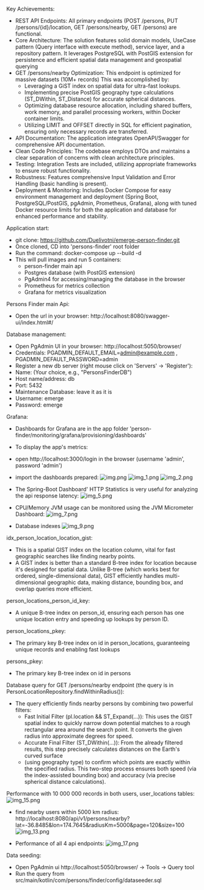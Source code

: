 Key Achievements:

- REST API Endpoints: All primary endpoints (POST /persons, PUT /persons/{id}/location, GET /persons/nearby, GET /persons) are functional.
- Core Architecture: The solution features solid domain models, UseCase pattern (Query interface with execute method), service layer, and a repository pattern.
  It leverages PostgreSQL with PostGIS extension for persistence and efficient spatial data management and geospatial querying
- GET /persons/nearby Optimization: This endpoint is optimized for massive datasets (10M+ records)
  This was accomplished by:
  - Leveraging a GiST index on spatial data for ultra-fast lookups.
  - Implementing precise PostGIS geography type calculations (ST_DWithin, ST_Distance) for accurate spherical distances.
  - Optimizing database resource allocation, including shared buffers, work memory, and parallel processing workers, within Docker container limits.
  - Utilizing LIMIT and OFFSET directly in SQL for efficient pagination, ensuring only necessary records are transferred.
- API Documentation: The application integrates OpenAPI/Swagger for comprehensive API documentation.
- Clean Code Principles: The codebase employs DTOs and maintains a clear separation of concerns with clean architecture principles.
- Testing: Integration Tests are included, utilizing appropriate frameworks to ensure robust functionality.
- Robustness: Features comprehensive Input Validation and Error Handling (basic handling is present).
- Deployment & Monitoring: Includes Docker Compose for easy environment management and deployment (Spring Boot, PostgreSQL/PostGIS, pgAdmin, Prometheus, Grafana),
  along with tuned Docker resource limits for both the application and database for enhanced performance and stability.

Application start:

- git clone: https://github.com/Duelivotni/emerge-person-finder.git 
- Once cloned, CD into 'persons-finder' root folder
- Run the command: docker-compose up --build -d
- This will pull images and run 5 containers: 
  - person-finder main api
  - Postgres database (with PostGIS extension)
  - PgAdmin4 for accessing/managing the database in the browser
  - Prometheus for metrics collection
  - Grafana for metrics visualization

Persons Finder main Api:
- Open the url in your browser: http://localhost:8080/swagger-ui/index.html#/

Database management:

- Open PgAdmin UI in your browser: http://localhost:5050/browser/
- Credentials: PGADMIN_DEFAULT_EMAIL=admin@example.com , PGADMIN_DEFAULT_PASSWORD=admin
- Register a new db server (right mouse click on 'Servers' -> 'Register'):
- Name: (Your choice, e.g., "PersonsFinderDB")
- Host name/address: db
- Port: 5432
- Maintenance Database: leave it as it is
- Username: emerge
- Password: emerge

Grafana:

- Dashboards for Grafana are in the app folder 'person-finder/monitoring/grafana/provisioning/dashboards'
- To display the app's metrics:
- open http://localhost:3000/login in the browser (username 'admin', password 'admin')
- import the dashboards prepared:
![img.png](img.png)
![img_1.png](img_1.png)
![img_2.png](img_2.png)

- The Spring-Boot Dashboard' HTTP Statistics is very useful for analyzing the api response latency:
![img_5.png](img_5.png)

- CPU/Memory JVM usage can be monitored using the JVM Micrometer Dashboard:
![img_7.png](img_7.png)


- Database indexes
![img_9.png](img_9.png)

idx_person_location_location_gist:

- This is a spatial GIST index on the location column, vital for fast geographic searches like finding nearby points.
- A GIST index is better than a standard B-tree index for location because it's designed for spatial data. 
  Unlike B-tree (which works best for ordered, single-dimensional data), GIST efficiently handles multi-dimensional geographic data, 
  making distance, bounding box, and overlap queries more efficient.

person_locations_person_id_key: 

- A unique B-tree index on person_id, ensuring each person has one unique location entry and speeding up lookups by person ID.

person_locations_pkey: 
- The primary key B-tree index on id in person_locations, guaranteeing unique records and enabling fast lookups

persons_pkey: 
- The primary key B-tree index on id in persons

Database query for GET /persons/nearby endpoint (the query is in PersonLocationRepository.findWithinRadius()):

- The query efficiently finds nearby persons by combining two powerful filters:
  - Fast Initial Filter (pl.location && ST_Expand(...)): This uses the GIST spatial index to quickly narrow down potential matches 
    to a rough rectangular area around the search point. It converts the given radius into approximate degrees for speed.
  - Accurate Final Filter (ST_DWithin(...)): From the already filtered results, this step precisely calculates distances on the Earth's curved surface 
  - (using geography type) to confirm which points are exactly within the specified radius.
This two-step process ensures both speed (via the index-assisted bounding box) and accuracy (via precise spherical distance calculations).


Performance with 10 000 000 records in both users, user_locations tables:
![img_15.png](img_15.png)

- find nearby users within 5000 km radius: http://localhost:8080/api/v1/persons/nearby?lat=-36.8485&lon=174.7645&radiusKm=5000&page=120&size=100
![img_13.png](img_13.png)

- Performance of all 4 api endpoints:
![img_17.png](img_17.png)


Data seeding:

- Open PgAdmin ui http://localhost:5050/browser/ -> Tools -> Query tool
- Run the query from src/main/kotlin/com/persons/finder/config/dataseeder.sql

